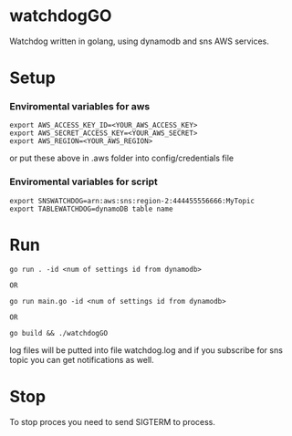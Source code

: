 # watchdogGO
Watchdog written in golang, using dynamodb and sns AWS services.

# Setup 

### Enviromental variables for aws
```
export AWS_ACCESS_KEY_ID=<YOUR_AWS_ACCESS_KEY>
export AWS_SECRET_ACCESS_KEY=<YOUR_AWS_SECRET>
export AWS_REGION=<YOUR_AWS_REGION>
```
or put these above in .aws folder into config/credentials file



### Enviromental variables for script 

```
export SNSWATCHDOG=arn:aws:sns:region-2:444455556666:MyTopic
export TABLEWATCHDOG=dynamoDB table name 
```

# Run  


``` 
go run . -id <num of settings id from dynamodb>

OR

go run main.go -id <num of settings id from dynamodb>

OR 

go build && ./watchdogGO
```

log files will be putted into file watchdog.log and if you subscribe for sns topic you can get notifications as well.

# Stop 
To stop proces you need to send SIGTERM to process. 
